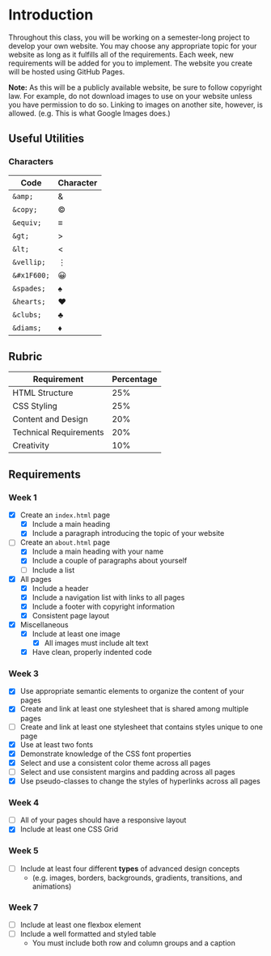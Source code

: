 # Introduction

Throughout this class, you will be working on a semester-long project to develop your own website. You may choose any appropriate topic for your website as long as it fulfills all of the requirements. Each week, new requirements will be added for you to implement. The website you create will be hosted using GitHub Pages. 

**Note:** As this will be a publicly available website, be sure to follow copyright law. For example, do not download images to use on your website unless you have permission to do so. Linking to images on another site, however, is allowed. (e.g. This is what Google Images does.)

## Useful Utilities

### Characters

| Code        | Character |
| ----------- | --------- |
| `&amp;`     | &amp;     |
| `&copy;`    | &copy;    |
| `&equiv;`   | &equiv;   |
| `&gt;`      | &gt;      |
| `&lt;`      | &lt;      |
| `&vellip;`  | &vellip;  |
| `&#x1F600;` | &#x1F600; |
| `&spades;`  | &spades;  |
| `&hearts;`  | &hearts;  |
| `&clubs;`   | &clubs;   |
| `&diams;`   | &diams;   |

## Rubric

| Requirement            | Percentage |
| ---------------------- | ---------- |
| HTML Structure         | 25%        |
| CSS Styling            | 25%        |
| Content and Design     | 20%        |
| Technical Requirements | 20%        |
| Creativity             | 10%        |

## Requirements

### Week 1

* [x] Create an `index.html` page
    * [x] Include a main heading
    * [x] Include a paragraph introducing the topic of your website
* [ ] Create an `about.html` page
    * [x] Include a main heading with your name
    * [x] Include a couple of paragraphs about yourself
    * [ ] Include a list
* [x] All pages
    * [x] Include a header
    * [x] Include a navigation list with links to all pages
    * [x] Include a footer with copyright information
    * [x] Consistent page layout
* [x] Miscellaneous
    * [x] Include at least one image
        * [x] All images must include alt text
    * [x] Have clean, properly indented code

### Week 3

* [x] Use appropriate semantic elements to organize the content of your pages
* [x] Create and link at least one stylesheet that is shared among multiple pages
* [ ] Create and link at least one stylesheet that contains styles unique to one page
* [x] Use at least two fonts
* [x] Demonstrate knowledge of the CSS font properties
* [x] Select and use a consistent color theme across all pages
* [ ] Select and use consistent margins and padding across all pages
* [x] Use pseudo-classes to change the styles of hyperlinks across all pages

### Week 4

* [ ] All of your pages should have a responsive layout
* [x] Include at least one CSS Grid

### Week 5

* [ ] Include at least four different **types** of advanced design concepts
    * (e.g. images, borders, backgrounds, gradients, transitions, and animations)

### Week 7

* [ ] Include at least one flexbox element
* [ ] Include a well formatted and styled table
    * You must include both row and column groups and a caption

